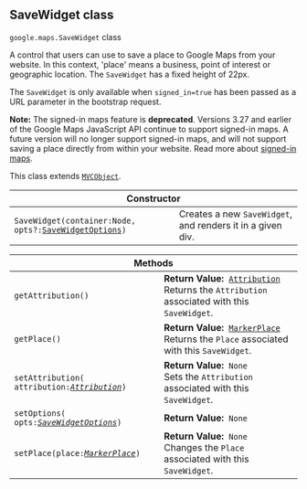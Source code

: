 <h2 id="SaveWidget"> SaveWidget class </h2><p>
<code><span itemprop="path">google.maps</span>.<span itemprop="name">SaveWidget</span></code>
class
</p><p>A control that users can use to save a place to Google Maps from your website. In this context, 'place' means a business, point of interest or geographic location. The <code>SaveWidget</code> has a fixed height of 22px. </p><p>The <code>SaveWidget</code> is only available when <code>signed_in=true</code> has been passed as a URL parameter in the bootstrap request.</p><p><strong>Note:</strong> The signed-in maps feature is <strong>deprecated</strong>. Versions 3.27 and earlier of the Google Maps JavaScript API continue to support signed-in maps. A future version will no longer support signed-in maps, and will not support saving a place directly from within your website. Read more about <a href="https://developers.google.com/maps/documentation/javascript/signedin">signed-in maps</a>. </p><p></p><p>This class extends
<code><a href="https://github.com/amenadiel/google-maps-documentation/blob/master/docs/MVCObject.md">MVCObject</a></code>.
</p><div class="devsite-table-wrapper"><table class="constructors responsive" summary="class SaveWidget - Constructor">
<thead>
<tr><th colspan="2">Constructor</th>
</tr></thead>
<tbody>
<tr>
<td><code><span>SaveWidget(<wbr>container:Node,<wbr> opts?:</span><a href="https://github.com/amenadiel/google-maps-documentation/blob/master/docs/SaveWidgetOptions.md"><span>SaveWidgetOptions</span></a><span>)</span></code></td>
<td>Creates a new <code><span>SaveWidget</span></code>, and renders it in a given div.</td>
</tr>
</tbody>
</table></div><div class="devsite-table-wrapper"><table class="methods responsive" summary="class SaveWidget - Methods">
<thead>
<tr><th colspan="2">Methods</th>
</tr></thead>
<tbody>
<tr>
<td><code><span>getAttribution()</span></code></td>
<td><div><strong>Return Value:</strong>&nbsp; <code><a href="https://github.com/amenadiel/google-maps-documentation/blob/master/docs/Attribution.md">Attribution</a></code></div>
<div class="desc">Returns the <code>Attribution</code> associated with this <code>SaveWidget</code>.</div></td>
</tr>
<tr>
<td><code><span>getPlace()</span></code></td>
<td><div><strong>Return Value:</strong>&nbsp; <code><a href="https://github.com/amenadiel/google-maps-documentation/blob/master/docs/MarkerPlace.md">MarkerPlace</a></code></div>
<div class="desc">Returns the <code>Place</code> associated with this <code>SaveWidget</code>.</div></td>
</tr>
<tr>
<td><code><span>setAttribution(<wbr>attribution:</span><a href="https://github.com/amenadiel/google-maps-documentation/blob/master/docs/Attribution.md"><em><span>Attribution</span></em></a><span>)</span></code></td>
<td><div><strong>Return Value:</strong>&nbsp; <code>None</code></div>
<div class="desc">Sets the <code>Attribution</code> associated with this <code>SaveWidget</code>.</div></td>
</tr>
<tr>
<td><code><span>setOptions(<wbr>opts:</span><a href="https://github.com/amenadiel/google-maps-documentation/blob/master/docs/SaveWidgetOptions.md"><em><span>SaveWidgetOptions</span></em></a><span>)</span></code></td>
<td><div><strong>Return Value:</strong>&nbsp; <code>None</code></div>
<div class="desc"></div></td>
</tr>
<tr>
<td><code><span>setPlace(<wbr>place:</span><a href="https://github.com/amenadiel/google-maps-documentation/blob/master/docs/MarkerPlace.md"><em><span>MarkerPlace</span></em></a><span>)</span></code></td>
<td><div><strong>Return Value:</strong>&nbsp; <code>None</code></div>
<div class="desc">Changes the <code>Place</code> associated with this <code>SaveWidget</code>.</div></td>
</tr>
</tbody>
</table></div>